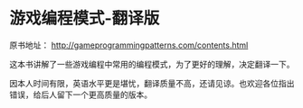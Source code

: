 # 游戏编程模式-翻译版

原书地址：
http://gameprogrammingpatterns.com/contents.html

这本书讲解了一些游戏编程中常用的编程模式，为了更好的理解，决定翻译一下。

因本人时间有限，英语水平更是堪忧，翻译质量不高，还请见谅。也欢迎各位指出错误，给后人留下一个更高质量的版本。